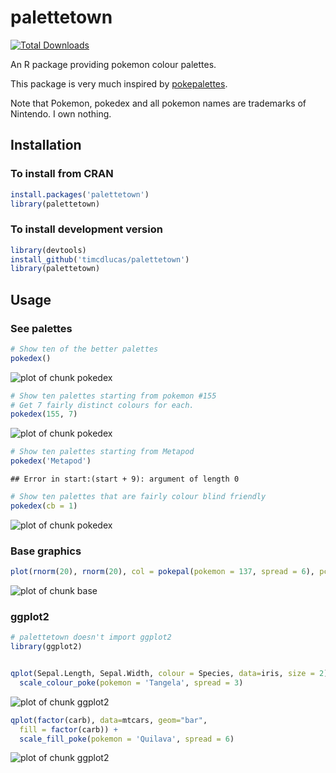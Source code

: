 

palettetown
======

[![Total Downloads](http://cranlogs.r-pkg.org/badges/grand-total/palettetown)](http://cranlogs.r-pkg.org/badges/grand-total/palettetown/index.html)

An R package providing pokemon colour palettes.

This package is very much inspired by [pokepalettes](http://pokepalettes.com/#charizard).

Note that Pokemon, pokedex and all pokemon names are trademarks of Nintendo. I own nothing.



Installation
-------------

### To install from CRAN

```r
install.packages('palettetown')
library(palettetown)
```

### To install development version

```r
library(devtools)
install_github('timcdlucas/palettetown')
library(palettetown)
```

Usage
------

### See palettes




```r
# Show ten of the better palettes
pokedex()
```

![plot of chunk pokedex](figure/pokedex-1.png) 

```r
# Show ten palettes starting from pokemon #155
# Get 7 fairly distinct colours for each.
pokedex(155, 7)
```

![plot of chunk pokedex](figure/pokedex-2.png) 

```r
# Show ten palettes starting from Metapod
pokedex('Metapod')
```

```
## Error in start:(start + 9): argument of length 0
```

```r
# Show ten palettes that are fairly colour blind friendly
pokedex(cb = 1)
```

![plot of chunk pokedex](figure/pokedex-3.png) 


### Base graphics


```r
plot(rnorm(20), rnorm(20), col = pokepal(pokemon = 137, spread = 6), pch = 16, cex = 1.8)
```

![plot of chunk base](figure/base-1.png) 

### ggplot2

```r
# palettetown doesn't import ggplot2
library(ggplot2)


qplot(Sepal.Length, Sepal.Width, colour = Species, data=iris, size = 2) +
  scale_colour_poke(pokemon = 'Tangela', spread = 3)
```

![plot of chunk ggplot2](figure/ggplot2-1.png) 

```r
qplot(factor(carb), data=mtcars, geom="bar", 
  fill = factor(carb)) +
  scale_fill_poke(pokemon = 'Quilava', spread = 6)
```

![plot of chunk ggplot2](figure/ggplot2-2.png) 






